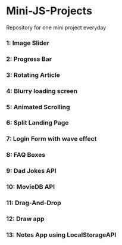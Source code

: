 # Mini-JS-Projects
Repository for one mini project everyday
### 1: Image Slider
### 2: Progress Bar
### 3: Rotating Article
### 4: Blurry loading screen
### 5: Animated Scrolling
### 6: Split Landing Page
### 7: Login Form with wave effect
### 8: FAQ Boxes
### 9: Dad Jokes API
### 10: MovieDB API
### 11: Drag-And-Drop
### 12: Draw app
### 13: Notes App using LocalStorageAPI
